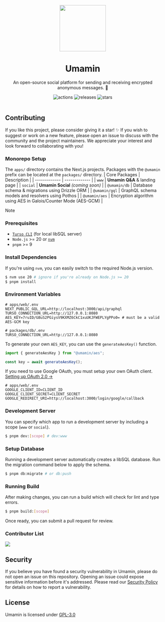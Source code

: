 <div align="center">
  <img src="https://github.com/omsimos/umamin/assets/69457996/5a7250dc-c65e-4251-8fa9-425006dccb02" width="150" />

  <h1>Umamin</h1>
</div>

<div align="center">
  <p>An open-source social platform for sending and receiving encrypted anonymous messages. 🔏</p>

  <img src="https://github.com/omsimos/umamin/actions/workflows/ci.yml/badge.svg" alt="actions">
  <img src="https://img.shields.io/github/v/release/omsimos/umamin.svg" alt="releases">
  <img src="https://img.shields.io/github/stars/omsimos/umamin" alt="stars">
</div>

<br/>

## Contributing

If you like this project, please consider giving it a star! ✨ If you wish to suggest or work on a new feature, please open an issue to discuss with the community and the project maintainers. We appreciate your interest and look forward to collaborating with you!

### Monorepo Setup
The `apps/` directory contains the Next.js projects. Packages with the `@umamin` prefix can be located at the `packages/` directory.
| Core Packages  | Description |
| ------------- | ------------- |
| `www` | **Umamin Q&A** & landing page  |
| `social` | **Umamin Social** *(coming soon)*  |
| `@umamin/db` | Database schema & migrations using Drizzle ORM  |
| `@umamin/gql` | GraphQL schema models and resolvers using Pothos  |
| `@umamin/aes` | Encryption algorithm using AES in Galois/Counter Mode (AES-GCM)  |

> [!NOTE]
> 


### Prerequisites
- [`Turso CLI`](https://docs.turso.tech/cli/installation) (for local libSQL server)
- `Node.js` >= 20 or [`nvm`](https://github.com/nvm-sh/nvm)
- `pnpm` >= 9

### Install Dependencies
If you're using `nvm`, you can easily switch to the required Node.js version.
```sh
$ nvm use 20 # ignore if you're already on Node.js >= 20
$ pnpm install
```

### Environment Variables
```env
# apps/web/.env
NEXT_PUBLIC_GQL_URL=http://localhost:3000/api/graphql
TURSO_CONNECTION_URL=http://127.0.0.1:8080
AES_KEY=7ruID/GBuS2PGiysV9KXMZ6CkC1xuUKJFWEPLYgPPo0= # must be a valid AES-GCM key

# packages/db/.env
TURSO_CONNECTION_URL=http://127.0.0.1:8080
```

To generate your own `AES_KEY`, you can use the `generateAesKey()` function.
```ts
import { generateAesKey } from "@umamin/aes";

const key = await generateAesKey();
```

If you need to use Google OAuth, you must setup your own OAuth client. [Setting up OAuth 2.0 &rarr;](https://support.google.com/cloud/answer/6158849)
```env
# apps/web/.env
GOOGLE_CLIENT_ID=CLIENT_ID
GOOGLE_CLIENT_SECRET=CLIENT_SECRET
GOOGLE_REDIRECT_URI=http://localhost:3000/login/google/callback
```

### Development Server
You can specify which app to run a development server by including a scope (`www` or `social`).
```sh
$ pnpm dev:[scope] # dev:www
```

### Setup Database
Running a development server automatically creates a libSQL database. Run the migration command below to apply the schema.
```sh
$ pnpm db:migrate # or db:push
```

### Running Build
After making changes, you can run a build which will check for lint and type errors.
```sh
$ pnpm build:[scope] 
```

Once ready, you can submit a pull request for review.

### Contributor List
<a href="https://github.com/joshxfi/umamin/graphs/contributors">
  <img src="https://contrib.rocks/image?repo=joshxfi/umamin" />
</a>

## Security
If you believe you have found a security vulnerability in Umamin, please do not open an issue on this repository. Opening an issue could expose sensitive information before it's addressed. Please read our [Security Policy](https://github.com/omsimos/umamin/blob/main/SECURITY.md) for details on how to report a vulnerability.

## License

Umamin is licensed under [GPL-3.0](https://github.com/joshxfi/umamin/blob/main/LICENSE)
